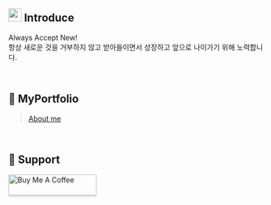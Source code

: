  <div>

  ## <img src="https://github.com/user-attachments/assets/d40962c4-2edd-4c3e-b014-d2d49cd3d7ee" width="26" /> Introduce
  Always Accept New! 
  <br>
  항상 새로운 것을 거부하지 않고 받아들이면서 성장하고 앞으로 나이가기 위해 노력합니다.
  
  <br>
  
  ## 📓 MyPortfolio
  > [About me](https://linktr.ee/hyun_2u)
  
  <br> 

  ## 🙏 Support
  
 <a href="https://www.buymeacoffee.com/jamkris" target="_blank"><img src="https://www.buymeacoffee.com/assets/img/custom_images/orange_img.png" alt="Buy Me A Coffee" style="height: 41px !important;width: 174px !important;box-shadow: 0px 3px 2px 0px rgba(190, 190, 190, 0.5) !important;-webkit-box-shadow: 0px 3px 2px 0px rgba(190, 190, 190, 0.5) !important;" ></a>

</div>
